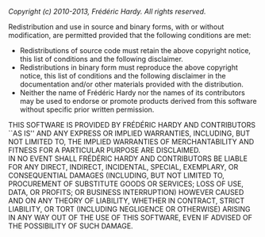 *Copyright (c) 2010-2013, Frédéric Hardy.*
*All rights reserved.*

Redistribution and use in source and binary forms, with or without modification, are permitted provided that the following conditions are met:

* Redistributions of source code must retain the above copyright notice, this list of conditions and the following disclaimer.
* Redistributions in binary form must reproduce the above copyright notice, this list of conditions and the following disclaimer in the documentation and/or other materials provided with the distribution.
* Neither the name of Frédéric Hardy nor the names of its contributors may be used to endorse or promote products derived from this software without specific prior written permission.

THIS SOFTWARE IS PROVIDED BY FRÉDÉRIC HARDY AND CONTRIBUTORS ``AS IS'' AND ANY EXPRESS OR IMPLIED WARRANTIES, INCLUDING, BUT NOT LIMITED TO, THE IMPLIED WARRANTIES OF MERCHANTABILITY AND FITNESS FOR A PARTICULAR PURPOSE ARE DISCLAIMED.  
IN NO EVENT SHALL FRÉDÉRIC HARDY AND CONTRIBUTORS BE LIABLE FOR ANY DIRECT, INDIRECT, INCIDENTAL, SPECIAL, EXEMPLARY, OR CONSEQUENTIAL DAMAGES (INCLUDING, BUT NOT LIMITED TO, PROCUREMENT OF SUBSTITUTE GOODS OR SERVICES; LOSS OF USE, DATA, OR PROFITS; OR BUSINESS INTERRUPTION) HOWEVER CAUSED AND ON ANY THEORY OF LIABILITY, WHETHER IN CONTRACT, STRICT LIABILITY, OR TORT (INCLUDING NEGLIGENCE OR OTHERWISE) ARISING IN ANY WAY OUT OF THE USE OF THIS SOFTWARE, EVEN IF ADVISED OF THE POSSIBILITY OF SUCH DAMAGE.
